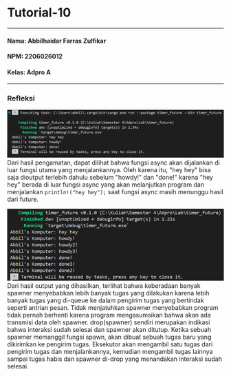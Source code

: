 # Tutorial-10
---
#### Nama: Abbilhaidar Farras Zulfikar
#### NPM: 2206026012
#### Kelas: Adpro A
---
### Refleksi
![Image 1](assets/images/image1.png)
Dari hasil pengamatan, dapat dilihat bahwa fungsi async akan dijalankan di luar fungsi utama yang menjalankannya. Oleh karena itu, "hey hey" bisa saja dioutput terlebih dahulu sebelum "howdy!" dan "done!" karena "hey hey" berada di luar fungsi async yang akan melanjutkan program dan menjalankan <code>println!("hey hey");</code> saat fungsi async masih menunggu hasil dari future.

![Image 2](assets/images/image2.png)
Dari hasil output yang dihasilkan, terlihat bahwa keberadaan banyak spawner menyebabkan lebih banyak tugas yang dilakukan karena lebih banyak tugas yang di-queue ke dalam pengirim tugas yang bertindak seperti antrian pesan. Tidak menjatuhkan spawner menyebabkan program tidak pernah berhenti karena program mengasumsikan bahwa akan ada transmisi data oleh spawner. drop(spawner) sendiri merupakan indikasi bahwa interaksi sudah selesai dan spawner akan ditutup. Ketika sebuah spawner memanggil fungsi spawn, akan dibuat sebuah tugas baru yang dikirimkan ke pengirim tugas. Eksekutor akan mengambil satu tugas dari pengirim tugas dan menjalankannya, kemudian mengambil tugas lainnya sampai tugas habis dan spawner di-drop yang menandakan interaksi sudah selesai.
